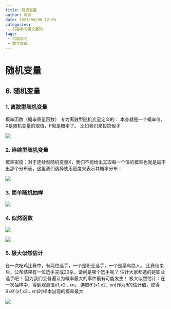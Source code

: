 ```yaml
---
title: 随机变量
author: 阿源
date: 2023/06/06 12:00
categories:
 - 机器学习理论基础
tags:
 - 机器学习
 - 数学基础
---
```

# 随机变量
## 6. 随机变量

### 1. 离散型随机变量

概率函数（概率质量函数）
专为离散型随机变量定义的：
本身就是一个概率值，X是随机变量的取值，P就是概率了。
比如我们来投掷骰子  

![](https://cdn.staticaly.com/gh/clint-sfy/blogcdn@master/python/math/随机变量1.png)

### 2. 连续型随机变量

概率密度：对于连续型随机变量X，我们不能给出其取每一个值的概率也就是画不出那个分布表，这里我们选择使用密度来表示其概率分布！  

![](https://cdn.staticaly.com/gh/clint-sfy/blogcdn@master/python/math/随机变量2.png)

### 3. 简单随机抽样

![](https://cdn.staticaly.com/gh/clint-sfy/blogcdn@master/python/math/随机变量3.png)

### 4. 似然函数

![](https://cdn.staticaly.com/gh/clint-sfy/blogcdn@master/python/math/似然函数1.png)

![](https://cdn.staticaly.com/gh/clint-sfy/blogcdn@master/python/math/似然函数2.png)

### 5. 极大似然估计

在一次吃鸡比赛中，有两位选手，一个是职业选手，一个是菜鸟路人。
比赛结束后，公布结果有一位选手完成20杀，请问是哪个选手呢？
估计大家都选的是职业选手吧！
因为我们会普遍认为概率最大的事件最有可能发生！
极大似然估计：在一次抽样中，得到观测值x1,x2...xn。
选取θ'(x1,x2...xn)作为θ的估计值，使得θ=θ'(x1,x2...xn)时样本出现的概率最大  

![](https://cdn.staticaly.com/gh/clint-sfy/blogcdn@master/python/math/似然函数3.png)
